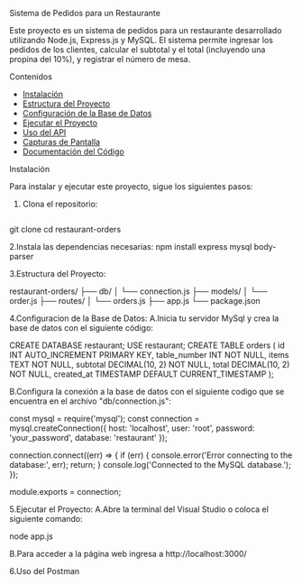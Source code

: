 Sistema de Pedidos para un Restaurante

Este proyecto es un sistema de pedidos para un restaurante desarrollado utilizando Node.js, Express.js y MySQL. El sistema permite ingresar los pedidos de los clientes, calcular el subtotal y el total (incluyendo una propina del 10%), y registrar el número de mesa.

Contenidos

- [Instalación](#instalación)
- [Estructura del Proyecto](#estructura-del-proyecto)
- [Configuración de la Base de Datos](#configuración-de-la-base-de-datos)
- [Ejecutar el Proyecto](#ejecutar-el-proyecto)
- [Uso del API](#uso-del-api)
- [Capturas de Pantalla](#capturas-de-pantalla)
- [Documentación del Código](#documentación-del-código)

Instalación

Para instalar y ejecutar este proyecto, sigue los siguientes pasos:

1. Clona el repositorio:
   ```bash
  git clone <URL del repositorio>
  cd restaurant-orders
  
2.Instala las dependencias necesarias:
  npm install express mysql body-parser

3.Estructura del Proyecto:

  restaurant-orders/
  ├── db/
  │   └── connection.js
  ├── models/
  │   └── order.js
  ├── routes/
  │   └── orders.js
  ├── app.js
  └── package.json

4.Configuracion de la Base de Datos: 
A.Inicia tu servidor MySql y crea la base de datos con el siguiente código:

  CREATE DATABASE restaurant;
  USE restaurant;
  CREATE TABLE orders (
      id INT AUTO_INCREMENT PRIMARY KEY,
      table_number INT NOT NULL,
      items TEXT NOT NULL,
      subtotal DECIMAL(10, 2) NOT NULL,
      total DECIMAL(10, 2) NOT NULL,
      created_at TIMESTAMP DEFAULT CURRENT_TIMESTAMP
  );

B.Configura la conexión a la base de datos con el siguiente codigo que se encuentra en el archivo "db/connection.js":

  const mysql = require('mysql');
  const connection = mysql.createConnection({
      host: 'localhost',
      user: 'root',
      password: 'your_password',
      database: 'restaurant'
  });
  
  connection.connect((err) => {
      if (err) {
          console.error('Error connecting to the database:', err);
          return;
      }
      console.log('Connected to the MySQL database.');
  });
  
  module.exports = connection;

  5.Ejecutar el Proyecto:
  A.Abre la terminal del Visual Studio o coloca el siguiente comando:

  node app.js

  B.Para acceder a la página web ingresa a http://localhost:3000/

  6.Uso del Postman
  




